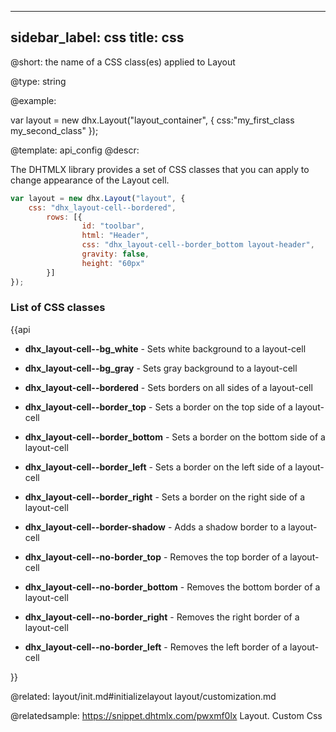 
---
sidebar_label: css
title: css
---          

@short: 
the name of a CSS class(es) applied to Layout




@type: string

@example: 
<style>
    .my_first_class {
        /*some styles*/
    }
 
    .my_second_class {
        /*some styles*/
    }
</style>

var layout = new dhx.Layout("layout_container", {
    css:"my_first_class my_second_class"
});


@template:	api_config
@descr: 

The DHTMLX library provides a set of CSS classes that you can apply to change appearance of the Layout cell.

~~~js
var layout = new dhx.Layout("layout", {
    css: "dhx_layout-cell--bordered",
		rows: [{
		        id: "toolbar",
                html: "Header",
                css: "dhx_layout-cell--border_bottom layout-header",
                gravity: false,
                height: "60px"
		}]
});
~~~

### List of CSS classes

{{api

- <b>dhx_layout-cell--bg_white</b> - Sets white background to a layout-cell

- <b>dhx_layout-cell--bg_gray</b> - Sets gray background to a layout-cell

- <b>dhx_layout-cell--bordered</b> - Sets borders on all sides of a layout-cell

- <b>dhx_layout-cell--border_top</b> - Sets a border on the top side of a layout-cell

- <b>dhx_layout-cell--border_bottom</b> - Sets a border on the bottom side of a layout-cell

- <b>dhx_layout-cell--border_left</b> - Sets a border on the left side of a layout-cell

- <b>dhx_layout-cell--border_right</b> - Sets a border on the right side of a layout-cell

- <b>dhx_layout-cell--border-shadow</b> - Adds a shadow border to a layout-cell

- <b>dhx_layout-cell--no-border_top</b> - Removes the top border of a  layout-cell

- <b>dhx_layout-cell--no-border_bottom</b> - Removes the bottom border of a layout-cell

- <b>dhx_layout-cell--no-border_right</b> - Removes the right border of a layout-cell

- <b>dhx_layout-cell--no-border_left</b> - Removes the left border of a layout-cell

}}

@related: layout/init.md#initializelayout
layout/customization.md

@relatedsample: https://snippet.dhtmlx.com/pwxmf0lx	Layout. Custom Css
